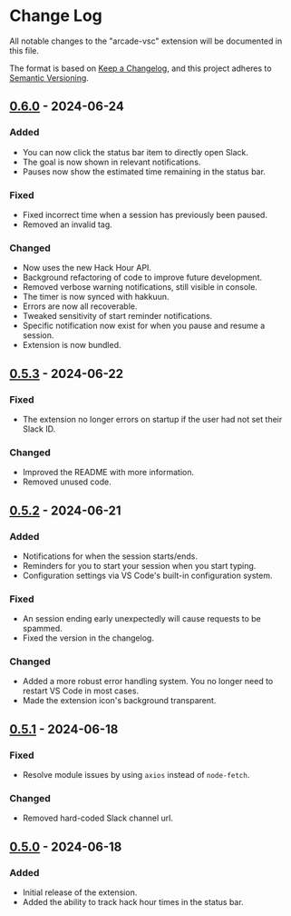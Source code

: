 # Change Log

All notable changes to the "arcade-vsc" extension will be documented in this file.

The format is based on [Keep a Changelog](https://keepachangelog.com/en/1.1.0/),
and this project adheres to [Semantic Versioning](https://semver.org/spec/v2.0.0.html).

## [0.6.0] - 2024-06-24

### Added

- You can now click the status bar item to directly open Slack.
- The goal is now shown in relevant notifications.
- Pauses now show the estimated time remaining in the status bar.

### Fixed

- Fixed incorrect time when a session has previously been paused.
- Removed an invalid tag.

### Changed

- Now uses the new Hack Hour API.
- Background refactoring of code to improve future development.
- Removed verbose warning notifications, still visible in console.
- The timer is now synced with hakkuun.
- Errors are now all recoverable.
- Tweaked sensitivity of start reminder notifications.
- Specific notification now exist for when you pause and resume a session.
- Extension is now bundled.

## [0.5.3] - 2024-06-22

### Fixed

- The extension no longer errors on startup if the user had not set their Slack ID.

### Changed

- Improved the README with more information.
- Removed unused code.

## [0.5.2] - 2024-06-21

### Added

- Notifications for when the session starts/ends.
- Reminders for you to start your session when you start typing.
- Configuration settings via VS Code's built-in configuration system.

### Fixed

- An session ending early unexpectedly will cause requests to be spammed.
- Fixed the version in the changelog.

### Changed

- Added a more robust error handling system. You no longer need to restart VS Code in most cases.
- Made the extension icon's background transparent.

## [0.5.1] - 2024-06-18

### Fixed

- Resolve module issues by using `axios` instead of `node-fetch`.

### Changed

- Removed hard-coded Slack channel url.

## [0.5.0] - 2024-06-18

### Added

- Initial release of the extension.
- Added the ability to track hack hour times in the status bar.

[0.6.0]: https://github.com/samdev-7/arcade-vsc/compare/v0.5.3...v0.6.0
[0.5.3]: https://github.com/samdev-7/arcade-vsc/compare/v0.5.2...v0.5.3
[0.5.2]: https://github.com/samdev-7/arcade-vsc/compare/v0.5.1...v0.5.2
[0.5.1]: https://github.com/samdev-7/arcade-vsc/compare/v0.5.0...v0.5.1
[0.5.0]: https://github.com/samdev-7/arcade-vsc/releases/tag/v0.5.0